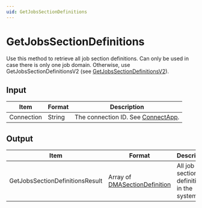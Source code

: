 ```yaml
---
uid: GetJobsSectionDefinitions
---
```


# GetJobsSectionDefinitions

Use this method to retrieve all job section definitions. Can only be used in case there is only one job domain. Otherwise, use GetJobsSectionDefinitionsV2 (see [GetJobsSectionDefinitionsV2](xref:GetJobsSectionDefinitionsV2)).

## Input

| Item       | Format | Description                                          |
|------------|--------|------------------------------------------------------|
| Connection | String | The connection ID. See [ConnectApp](xref:ConnectApp). |

## Output

| Item | Format | Description |
|--|--|--|
| GetJobsSectionDefinitionsResult | Array of [DMASectionDefinition](xref:DMASectionDefinition) | All job section definitions in the system. |
